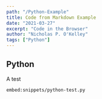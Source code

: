 ```yaml
---
path: "/Python-Example"
title: Code from Markdown Example
date: "2021-03-27"
excerpt: "Code in the Browser"
author: "Nicholas P. O'Kelley"
tags: ["Python"]
---
```



## Python 
A test

`embed:snippets/python-test.py`